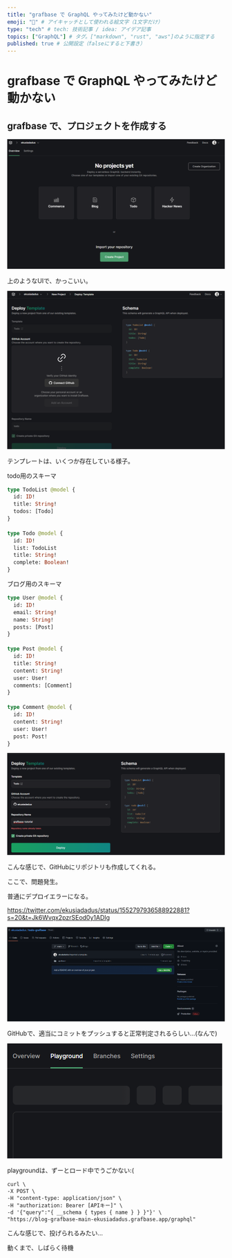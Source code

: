```yaml
---
title: "grafbase で GraphQL やってみたけど動かない"
emoji: "🍉" # アイキャッチとして使われる絵文字（1文字だけ）
type: "tech" # tech: 技術記事 / idea: アイデア記事
topics: ["GraphQL"] # タグ。["markdown", "rust", "aws"]のように指定する
published: true # 公開設定（falseにすると下書き）
---
```


# grafbase で GraphQL やってみたけど動かない

## grafbase で、プロジェクトを作成する

![](/images/grafbase/1.png)

上のようなUIで、かっこいい。

![](/images/grafbase/2.png)

テンプレートは、いくつか存在している様子。

todo用のスキーマ

```graphql
type TodoList @model {
  id: ID!
  title: String!
  todos: [Todo]
}

type Todo @model {
  id: ID!
  list: TodoList
  title: String!
  complete: Boolean!
}

```

ブログ用のスキーマ

```graphql
type User @model {
  id: ID!
  email: String!
  name: String!
  posts: [Post]
}

type Post @model {
  id: ID!
  title: String!
  content: String!
  user: User!
  comments: [Comment]
}

type Comment @model {
  id: ID!
  content: String!
  user: User!
  post: Post!
}
```

![](/images/grafbase/3.png)

こんな感じで、GitHubにリポジトリも作成してくれる。

ここで、問題発生。

普通にデプロイエラーになる。

https://twitter.com/ekusiadadus/status/1552797936588922881?s=20&t=Jk6Wvqx2pzrSEod0y1ADIg

![](/images/grafbase/4.png)

GitHubで、適当にコミットをプッシュすると正常判定されるらしい...(なんで)

![](/images/grafbase/5.png)


playgroundは、ずーとロード中でうごかない:(

```
curl \
-X POST \
-H "content-type: application/json" \
-H "authorization: Bearer [APIキー]" \
-d '{"query":"{ __schema { types { name } } }"}' \
"https://blog-grafbase-main-ekusiadadus.grafbase.app/graphql"
```

こんな感じで、投げられるみたい...

動くまで、しばらく待機